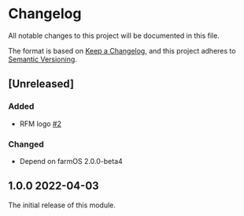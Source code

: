 # Changelog

All notable changes to this project will be documented in this file.

The format is based on [Keep a Changelog](https://keepachangelog.com/en/1.0.0/),
and this project adheres to [Semantic Versioning](https://semver.org/spec/v2.0.0.html).

## [Unreleased]

### Added

- RFM logo [#2](https://github.com/paul121/farm_regen_digital/issues/2)

### Changed

- Depend on farmOS 2.0.0-beta4

## 1.0.0 2022-04-03

The initial release of this module.
